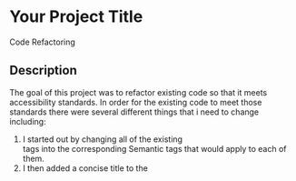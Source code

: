 # Your Project Title

Code Refactoring

## Description

The goal of this project was to refactor existing code so that it meets accessibility standards. In order for the existing code to meet those standards there were several different things that i need to change including:
1. I started out by changing all of the existing <div> tags into the corresponding Semantic tags that would apply to each of them. 
2. I then added a concise title to the <title> section that i thought was appropriate for the website.
3. After that I proceeded to find every <img> element and make sure that each one had a descriptive <alt> so that screen readers and/or other accessibility tools would be of better use.
4. Next I went through both the HTML, and CSS, finding what classes were redundant and/or repeated, and managed to consolidate them into one single class making the CSS page less crowded and better looking, along with the HTML.
5. Lastly, and finally, I looked over all of the HTML Code, as well as CSS code, and deployed the webpage in the browser to ensure that everything was in working order, and that nothing had been missed.